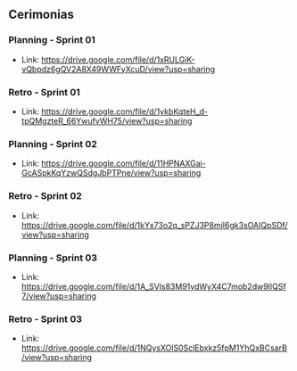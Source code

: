 ## Cerimonias

### Planning - Sprint 01
- Link: https://drive.google.com/file/d/1xRULGiK-vQbpdz6gQV2A8X49WWFyXcuD/view?usp=sharing

### Retro - Sprint 01
- Link: https://drive.google.com/file/d/1ykbKqteH_d-tpQMgzteR_66YwufvWH75/view?usp=sharing

### Planning - Sprint 02
- Link: https://drive.google.com/file/d/11HPNAXGai-GcASpkKqYzwQSdgJbPTPne/view?usp=sharing

### Retro - Sprint 02
- Link: https://drive.google.com/file/d/1kYx73o2q_sPZJ3P8mjI6gk3sOAIQpSDf/view?usp=sharing

### Planning - Sprint 03
- Link: https://drive.google.com/file/d/1A_SVls83M91ydWyX4C7mob2dw9lIQSf7/view?usp=sharing

### Retro - Sprint 03
- Link: https://drive.google.com/file/d/1NQysXOlS0SclEbxkz5fpM1YhQxBCsarB/view?usp=sharing

